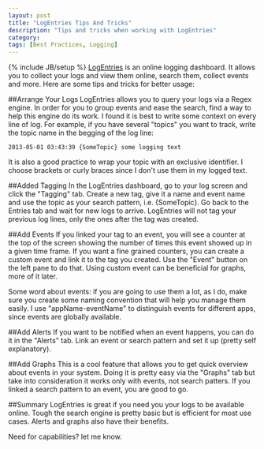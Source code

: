 ```yaml
---
layout: post
title: "LogEntries Tips And Tricks"
description: "Tips and tricks when working with LogEntries"
category: 
tags: [Best Practices, Logging]
---
```

{% include JB/setup %}
[LogEntries] is an online logging dashboard. It allows you to collect your logs and view them online, search them, collect events and more. Here are some tips and tricks for better usage: 

##Arrange Your Logs
LogEntries allows you to query your logs via a Regex engine. In order for you to group events and ease the search, find a way to help this engine do its work. I found it is best to write some context on every line of log. For example, if you have several "topics" you want to track, write the topic name in the begging of the log line:

    2013-05-01 03:43:39 {SomeTopic} some logging text 
It is also a good practice to wrap your topic with an exclusive identifier. I choose brackets or curly braces since I don't use them in my logged text. 

##Added Tagging
In the LogEntries dashboard, go to your log screen and click the "Tagging" tab. Create a new tag, give it a name and event name and use the topic as your search pattern, i.e. {SomeTopic}. Go back to the Entries tab and wait for new logs to arrive. LogEntries will not tag your previous log lines, only the ones after the tag was created.

##Add Events
If you linked your tag to an event, you will see a counter at the top of the screen showing the number of times this event showed up in a given time frame. If you want a fine grained counters, you can create a custom event and link it to the tag you created. Use the "Event" button on the left pane to do that. Using custom event can be beneficial for graphs, more of it later.

Some word about events: if you are going to use them a lot, as I do, make sure you create some naming convention that will help you manage them easily. I use "appName-eventName" to distinguish events for different apps, since events are globally available.

##Add Alerts
If you want to be notified when an event happens, you can do it in the "Alerts" tab. Link an event or search pattern and set it up (pretty self explanatory).

##Add Graphs
This is a cool feature that allows you to get quick overview about events in your system. Doing it is pretty easy via the "Graphs" tab but take into consideration it works only with events, not search patters. If you linked a search pattern to an event, you are good to go. 

##Summary
LogEntries is great if you need you your logs to be available online. Tough the search engine is pretty basic but is efficient for most use cases. Alerts and graphs also have their benefits. 

Need for capabilities? let me know. 

[LogEntries]: https://logentries.com/
